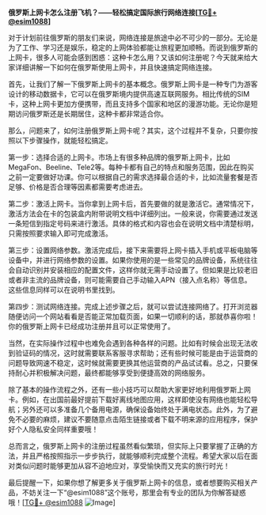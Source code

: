 **俄罗斯上网卡怎么注册飞机？——轻松搞定国际旅行网络连接[[TG💪+ @esim1088](https://t.me/s/esim1088)]**

对于计划前往俄罗斯的朋友们来说，网络连接是旅途中必不可少的一部分。无论是为了工作、学习还是娱乐，稳定的上网体验都能让旅程更加顺畅。而说到俄罗斯的上网卡，很多人可能会感到困惑：这种卡怎么用？又该如何注册呢？今天就来给大家详细讲解一下如何在俄罗斯使用上网卡，并且快速搞定网络连接。

首先，让我们了解一下俄罗斯上网卡的基本概念。俄罗斯上网卡是一种专门为游客设计的移动数据卡，它可以在俄罗斯境内提供高速互联网服务。相比传统的SIM卡，这种上网卡更加方便携带，而且支持多个国家和地区的漫游功能。无论你是短期访问俄罗斯还是长期居住，这种卡都非常适合你。

那么，问题来了，如何注册俄罗斯上网卡呢？其实，这个过程并不复杂，只要你按照以下步骤操作，就能轻松搞定。

第一步：选择合适的上网卡。市场上有很多种品牌的俄罗斯上网卡，比如MegaFon、Beeline、Tele2等。每种卡都有自己的特点和服务范围，因此在购买之前一定要做好功课。你可以根据自己的需求选择最合适的卡，比如流量套餐是否足够、价格是否合理等因素都需要考虑进去。

第二步：激活上网卡。当你拿到上网卡后，首先要做的就是激活它。通常情况下，激活方法会在卡的包装盒内附带说明文档中详细列出。一般来说，你需要通过发送一条短信到指定号码来进行激活。具体的格式和内容也会在说明文档中清楚标明，只需按照要求输入即可完成激活。

第三步：设置网络参数。激活完成后，接下来需要将上网卡插入手机或平板电脑等设备中，并进行网络参数的设置。如果你使用的是一些常见的品牌设备，系统往往会自动识别并安装相应的配置文件，这样你就无需手动设置了。但如果是比较老旧或者非主流的品牌设备，则可能需要自己手动输入APN（接入点名称）等信息。这些信息同样可以在说明书里找到。

第四步：测试网络连接。完成上述步骤之后，就可以尝试连接网络了。打开浏览器随便访问一个网站看看是否能正常加载页面，如果一切顺利的话，那就恭喜你啦！你的俄罗斯上网卡已经成功注册并且可以正常使用了。

当然，在实际操作过程中也难免会遇到各种各样的问题。比如有时候会出现无法收到验证码的情况，这时就需要联系客服寻求帮助；还有些时候可能是由于运营商的问题导致网速不稳定，这时候就需要更换其他运营商的产品试试看。总之，只要保持耐心并积极解决问题，最终都能够享受到便捷高效的网络服务。

除了基本的操作流程之外，还有一些小技巧可以帮助大家更好地利用俄罗斯上网卡。例如，在出国前最好提前下载好离线地图应用，这样即使没有网络也能轻松导航；另外还可以多准备几个备用电源，确保设备始终处于满电状态。此外，为了避免不必要的麻烦，建议不要随意点击陌生链接或者下载不明来源的应用程序，保护好个人隐私安全同样重要哦！

总而言之，俄罗斯上网卡的注册过程虽然看似繁琐，但实际上只要掌握了正确的方法，并且严格按照指示一步步执行，就能够顺利完成整个流程。希望大家以后在面对类似问题时能够更加从容不迫地应对，享受愉快而又充实的旅行时光！

最后提醒一下，如果你想了解更多关于俄罗斯上网卡的信息，或者想要购买相关产品，不妨关注一下“@esim1088”这个账号，那里会有专业的团队为你解答疑惑哦！[[TG💪+ @esim1088](https://t.me/s/esim1088) ![Image](https://i.postimg.cc/4NQfJmqS/Snipaste-2025-05-13-00-14-12.png)]